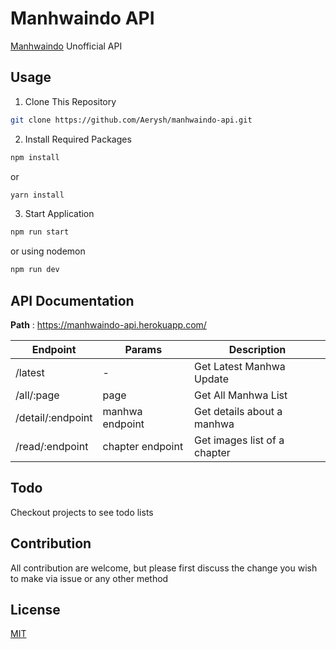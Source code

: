 # Manhwaindo API

[Manhwaindo](https://manhwaindo.id) Unofficial API</br>

## Usage

1. Clone This Repository

```bash
git clone https://github.com/Aerysh/manhwaindo-api.git
```

2. Install Required Packages

```bash
npm install
```

or

```bash
yarn install
```

3. Start Application

```bash
npm run start
```

or using nodemon

```bash
npm run dev
```

## API Documentation

**Path** : https://manhwaindo-api.herokuapp.com/</br>

| Endpoint          | Params           | Description                  |
| ----------------- | ---------------- | ---------------------------- |
| /latest           | -                | Get Latest Manhwa Update     |
| /all/:page        | page             | Get All Manhwa List          |
| /detail/:endpoint | manhwa endpoint  | Get details about a manhwa   |
| /read/:endpoint   | chapter endpoint | Get images list of a chapter |

## Todo

Checkout projects to see todo lists

## Contribution

All contribution are welcome, but please first discuss the change you wish to make via issue or any other method

## License

[MIT](https://github.com/Aerysh/manhwaindo-api/blob/master/LICENSE)
